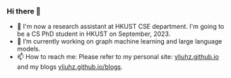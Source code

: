 ### Hi there 👋

<!--
**yliuhz/yliuhz** is a ✨ _special_ ✨ repository because its `README.md` (this file) appears on your GitHub profile.

Here are some ideas to get you started:

- 🔭 I’m currently working on ...
- 🌱 I’m currently learning ...
- 👯 I’m looking to collaborate on ...
- 🤔 I’m looking for help with ...
- 💬 Ask me about ...
- 📫 How to reach me: ...
- 😄 Pronouns: ...
- ⚡ Fun fact: ...
-->

- 🔭 I'm now a research assistant at HKUST CSE department. I'm going to be a CS PhD student in HKUST on September, 2023. 
- 🤔 I’m currently working on graph machine learning and large language models. 
- 📫 How to reach me: Please refer to my personal site: [yliuhz.github.io](yliuhz.github.io) and my blogs [yliuhz.github.io/blogs](yliuhz.github.io/blogs). 
